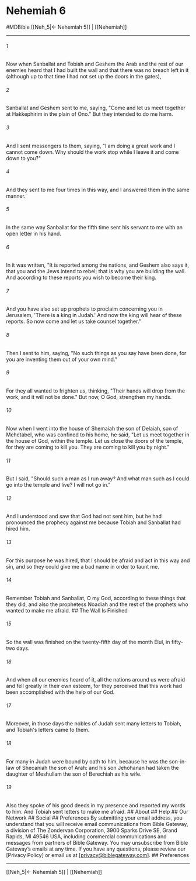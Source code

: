 # Nehemiah 6
#MDBible
[[Neh_5|← Nehemiah 5]] | [[Nehemiah]]

***


###### 1 
Now when Sanballat and Tobiah and Geshem the Arab and the rest of our enemies heard that I had built the wall and that there was no breach left in it (although up to that time I had not set up the doors in the gates), 

###### 2 
Sanballat and Geshem sent to me, saying, "Come and let us meet together at Hakkephirim in the plain of Ono." But they intended to do me harm. 

###### 3 
And I sent messengers to them, saying, "I am doing a great work and I cannot come down. Why should the work stop while I leave it and come down to you?" 

###### 4 
And they sent to me four times in this way, and I answered them in the same manner. 

###### 5 
In the same way Sanballat for the fifth time sent his servant to me with an open letter in his hand. 

###### 6 
In it was written, "It is reported among the nations, and Geshem also says it, that you and the Jews intend to rebel; that is why you are building the wall. And according to these reports you wish to become their king. 

###### 7 
And you have also set up prophets to proclaim concerning you in Jerusalem, 'There is a king in Judah.' And now the king will hear of these reports. So now come and let us take counsel together." 

###### 8 
Then I sent to him, saying, "No such things as you say have been done, for you are inventing them out of your own mind." 

###### 9 
For they all wanted to frighten us, thinking, "Their hands will drop from the work, and it will not be done." But now, O God, strengthen my hands. 

###### 10 
Now when I went into the house of Shemaiah the son of Delaiah, son of Mehetabel, who was confined to his home, he said, "Let us meet together in the house of God, within the temple. Let us close the doors of the temple, for they are coming to kill you. They are coming to kill you by night." 

###### 11 
But I said, "Should such a man as I run away? And what man such as I could go into the temple and live? I will not go in." 

###### 12 
And I understood and saw that God had not sent him, but he had pronounced the prophecy against me because Tobiah and Sanballat had hired him. 

###### 13 
For this purpose he was hired, that I should be afraid and act in this way and sin, and so they could give me a bad name in order to taunt me. 

###### 14 
Remember Tobiah and Sanballat, O my God, according to these things that they did, and also the prophetess Noadiah and the rest of the prophets who wanted to make me afraid. ## The Wall Is Finished 

###### 15 
So the wall was finished on the twenty-fifth day of the month Elul, in fifty-two days. 

###### 16 
And when all our enemies heard of it, all the nations around us were afraid and fell greatly in their own esteem, for they perceived that this work had been accomplished with the help of our God. 

###### 17 
Moreover, in those days the nobles of Judah sent many letters to Tobiah, and Tobiah's letters came to them. 

###### 18 
For many in Judah were bound by oath to him, because he was the son-in-law of Shecaniah the son of Arah: and his son Jehohanan had taken the daughter of Meshullam the son of Berechiah as his wife. 

###### 19 
Also they spoke of his good deeds in my presence and reported my words to him. And Tobiah sent letters to make me afraid. ## About ## Help ## Our Network ## Social ## Preferences By submitting your email address, you understand that you will receive email communications from Bible Gateway, a division of The Zondervan Corporation, 3900 Sparks Drive SE, Grand Rapids, MI 49546 USA, including commercial communications and messages from partners of Bible Gateway. You may unsubscribe from Bible Gateway&rsquo;s emails at any time. If you have any questions, please review our [Privacy Policy] or email us at [privacy@biblegateway.com]. ## Preferences

***

[[Neh_5|← Nehemiah 5]] | [[Nehemiah]]
